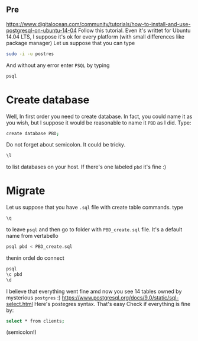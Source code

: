 ## Pre
https://www.digitalocean.com/community/tutorials/how-to-install-and-use-postgresql-on-ubuntu-14-04
Follow this tutorial. Even it's writtet for Ubuntu 14.04 LTS, I suppose it's ok for every platform (with small differences like package manager)
Let us suppose that you can type 
```bash
sudo -i -u postres
```
And without any error enter `PSQL` by typing 
```bash
psql
```
# Create database
Well, In first order you need to create database. In fact, you could name it as you wish, but I suppose it would be reasonable to name it `PBD` as I did.
Type:
```bash
create database PBD;
```
Do not forget about semicolon. It could be tricky. 
```bash
\l
```
to list databases on your host. If there's one labeled `pbd` it's fine :)

# Migrate
Let us suppose that you have `.sql` file with create table commands.
type 
```bash
\q
```
to leave `psql` and then go to folder with `PBD_create.sql` file. It's a default name from vertabello
```bash
psql pbd < PBD_create.sql
```
thenin ordel do connect
```bash
psql
\c pbd 
\d
```
I believe that everything went fine amd now you see 14 tables owned by mysterious `postgres` :)
https://www.postgresql.org/docs/9.0/static/sql-select.html 
Here's postegres syntax. That's easy
Check if everything is fine by:
```bash
select * from clients;
```
(semicolon!)

